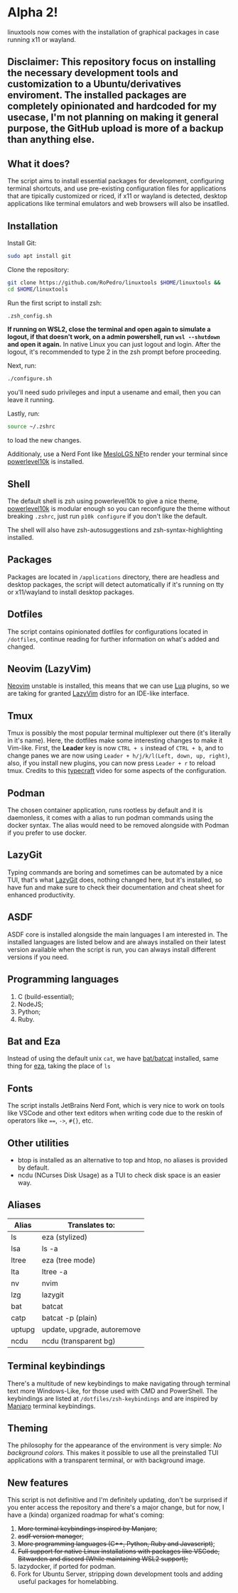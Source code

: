 # Alpha 2!
linuxtools now comes with the installation of graphical packages in case running x11 or wayland.

## Disclaimer: This repository focus on installing the necessary development tools and customization to a Ubuntu/derivatives enviroment. The installed packages are **completely opinionated and hardcoded for my usecase**, I'm not planning on making  it general purpose, the GitHub upload is more of a backup than anything else.

## What it does?
The script aims to install essential packages for development, configuring terminal shortcuts, and use pre-existing configuration files for applications that are tipically customized or riced, if x11 or wayland is detected, desktop applications like terminal emulators and web browsers will also be insatlled.

## Installation
Install Git:
```bash
sudo apt install git
```

Clone the repository:
```bash
git clone https://github.com/RoPedro/linuxtools $HOME/linuxtools &&
cd $HOME/linuxtools
```

Run the first script to install zsh:
```bash
.zsh_config.sh
```

**If running on WSL2, close the terminal and open again to simulate a logout, if that doesn't work, on a admin powershell, run `wsl --shutdown` and open it again.**
In native Linux you can just logout and login.
After the logout, it's recommended to type 2 in the zsh prompt before proceeding.

Next, run:
```bash
./configure.sh
```
you'll need sudo privileges and input a usename and email, then you can leave it running.

Lastly, run:
```bash
source ~/.zshrc
```
to load the new changes.

Additionaly, use a Nerd Font like [MesloLGS NF](https://github.com/romkatv/powerlevel10k/blob/master/font.md)to render your terminal since [powerlevel10k](https://github.com/romkatv/powerlevel10k) is installed.

## Shell
The default shell is zsh using powerlevel10k to give a nice theme, [powerlevel10k](https://github.com/romkatv/powerlevel10k) is modular enough so you can reconfigure the theme without breaking `.zshrc`, just run `p10k configure` if you don't like the default.

The shell will also have zsh-autosuggestions and zsh-syntax-highlighting installed.

## Packages
Packages are located in `/applications` directory, there are headless and desktop packages, the script will detect automatically if it's running on tty or x11/wayland to install desktop packages.

## Dotfiles
The script contains opinionated dotfiles for configurations located in `/dotfiles`, continue reading for further information on what's added and changed.

## Neovim (LazyVim)
[Neovim](https://github.com/neovim/neovim) unstable is installed, this means that we can use [Lua](https://www.lua.org/) plugins, so we are taking for granted [LazyVim](https://github.com/LazyVim/LazyVim) distro for an IDE-like interface.

## Tmux
Tmux is possibly the most popular terminal multiplexer out there (it's literally in it's name). Here, the dotfiles make some interesting changes to make it Vim-like. First, the **Leader** key is now `CTRL + s` instead of `CTRL + b`, and to change panes we are now using `Leader + h/j/k/l(Left, down, up, right)`, also, if you install new plugins, you can now press `Leader + r` to reload tmux. Credits to this [typecraft](https://youtu.be/H70lULWJeig) video for some aspects of the configuration.

## Podman
The chosen container application, runs rootless by default and it is daemonless, it comes with a alias to run podman commands using the docker syntax. The alias would need to be removed alongside with Podman if you prefer to use docker.

## LazyGit
Typing commands are boring and sometimes can be automated by a nice TUI, that's what [LazyGit](https://github.com/jesseduffield/lazygit) does, nothing changed here, but it's installed, so have fun and make sure to check their documentation and cheat sheet for enhanced productivity.

## ASDF
ASDF core is installed alongside the main languages I am interested in. The installed languages are listed below and are always installed on their latest version available when the script is run, you can always install different versions if you need.

## Programming languages
1. C (build-essential);
2. NodeJS;
3. Python;
4. Ruby.

## Bat and Eza
Instead of using the default unix `cat`, we have [bat/batcat](https://github.com/sharkdp/bat) installed, same thing for [eza](https://github.com/eza-community/eza), taking the place of `ls`

## Fonts
The script installs JetBrains Nerd Font, which is very nice to work on tools like VSCode and other text editors when writing code due to the reskin of operators like `==`, `->`, `#{}`, etc.

## Other utilities
- btop is installed as an alternative to top and htop, no aliases is provided by default.
- ncdu (NCurses Disk Usage) as a TUI to check disk space is an easier way.

## Aliases
| Alias    | Translates to:              |
|----------|-----------------------------|
| ls       | eza (stylized)              |
| lsa      | ls -a                       |
| ltree    | eza (tree mode)             |
| lta      | ltree -a                    |
| nv       | nvim                        |
| lzg      | lazygit                     |
| bat      | batcat                      |
| catp     | batcat -p (plain)           |
| uptupg   | update, upgrade, autoremove |
| ncdu     | ncdu (transparent bg)       |

## Terminal keybindings
There's a multitude of new keybindings to make navigating through terminal text more Windows-Like, for those used with CMD and PowerShell. The keybindings are listed at `/dotfiles/zsh-keybindings` and are inspired by [Manjaro](https://manjaro.org/) terminal keybindings.

## Theming
The philosophy for the appearance of the environment is very simple: *No background colors.* This makes it possible to use all the preinstalled TUI applications with a transparent terminal, or with background image.

## New features
This script is not definitive and I'm definitely updating, don't be surprised if you enter access the repository and there's a major change, but for now, I have a (kinda) organized roadmap for what's coming:

1. ~~More terminal keybindings inspired by Manjaro~~;
2. ~~asdf version manager~~;
3. ~~More programming languages (C++, Python, Ruby and Javascript)~~;
4. ~~Full support for native Linux installations with packages like VSCode, Bitwarden and discord (While maintaining WSL2 support);~~
5. lazydocker, if ported for podman.
6. Fork for Ubuntu Server, stripping down development tools and adding useful packages for homelabbing.
